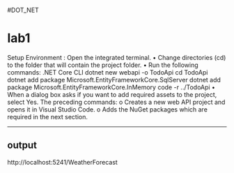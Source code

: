#DOT_NET
# lab1
Setup Environment :
 Open the integrated terminal.
• Change directories (cd) to the folder that will contain the project folder.
• Run the following commands:
.NET Core CLI
dotnet new webapi -o TodoApi
cd TodoApi
dotnet add package Microsoft.EntityFrameworkCore.SqlServer
dotnet add package Microsoft.EntityFrameworkCore.InMemory
code -r ../TodoApi
• When a dialog box asks if you want to add required assets to the project,
select Yes.
The preceding commands:
o Creates a new web API project and opens it in Visual Studio Code.
o Adds the NuGet packages which are required in the next section.
_____

## output
 http://localhost:5241/WeatherForecast
